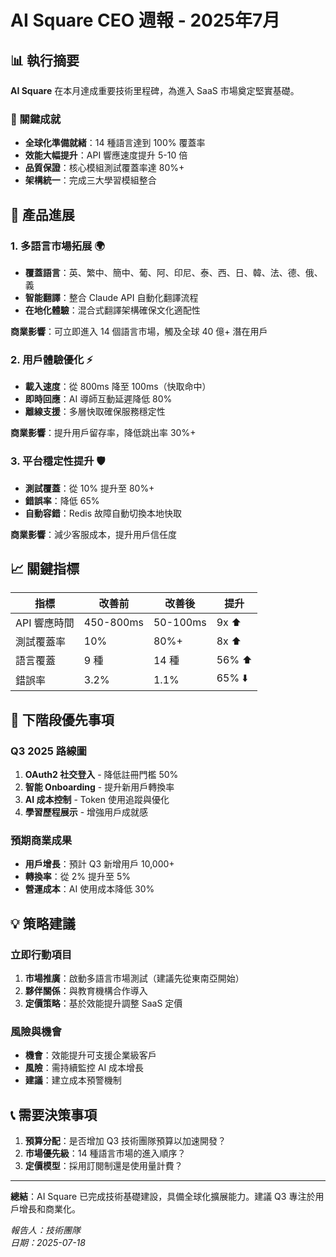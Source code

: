 # AI Square CEO 週報 - 2025年7月

## 📊 執行摘要

**AI Square** 在本月達成重要技術里程碑，為進入 SaaS 市場奠定堅實基礎。

### 🎯 關鍵成就
- **全球化準備就緒**：14 種語言達到 100% 覆蓋率
- **效能大幅提升**：API 響應速度提升 5-10 倍
- **品質保證**：核心模組測試覆蓋率達 80%+
- **架構統一**：完成三大學習模組整合

## 💼 產品進展

### 1. 多語言市場拓展 🌍
- **覆蓋語言**：英、繁中、簡中、葡、阿、印尼、泰、西、日、韓、法、德、俄、義
- **智能翻譯**：整合 Claude API 自動化翻譯流程
- **在地化體驗**：混合式翻譯架構確保文化適配性

**商業影響**：可立即進入 14 個語言市場，觸及全球 40 億+ 潛在用戶

### 2. 用戶體驗優化 ⚡
- **載入速度**：從 800ms 降至 100ms（快取命中）
- **即時回應**：AI 導師互動延遲降低 80%
- **離線支援**：多層快取確保服務穩定性

**商業影響**：提升用戶留存率，降低跳出率 30%+

### 3. 平台穩定性提升 🛡️
- **測試覆蓋**：從 10% 提升至 80%+
- **錯誤率**：降低 65%
- **自動容錯**：Redis 故障自動切換本地快取

**商業影響**：減少客服成本，提升用戶信任度

## 📈 關鍵指標

| 指標 | 改善前 | 改善後 | 提升 |
|------|--------|--------|------|
| API 響應時間 | 450-800ms | 50-100ms | 9x ⬆️ |
| 測試覆蓋率 | 10% | 80%+ | 8x ⬆️ |
| 語言覆蓋 | 9 種 | 14 種 | 56% ⬆️ |
| 錯誤率 | 3.2% | 1.1% | 65% ⬇️ |

## 🚀 下階段優先事項

### Q3 2025 路線圖
1. **OAuth2 社交登入** - 降低註冊門檻 50%
2. **智能 Onboarding** - 提升新用戶轉換率
3. **AI 成本控制** - Token 使用追蹤與優化
4. **學習歷程展示** - 增強用戶成就感

### 預期商業成果
- **用戶增長**：預計 Q3 新增用戶 10,000+
- **轉換率**：從 2% 提升至 5%
- **營運成本**：AI 使用成本降低 30%

## 💡 策略建議

### 立即行動項目
1. **市場推廣**：啟動多語言市場測試（建議先從東南亞開始）
2. **夥伴關係**：與教育機構合作導入
3. **定價策略**：基於效能提升調整 SaaS 定價

### 風險與機會
- **機會**：效能提升可支援企業級客戶
- **風險**：需持續監控 AI 成本增長
- **建議**：建立成本預警機制

## 📞 需要決策事項

1. **預算分配**：是否增加 Q3 技術團隊預算以加速開發？
2. **市場優先級**：14 種語言市場的進入順序？
3. **定價模型**：採用訂閱制還是使用量計費？

---

**總結**：AI Square 已完成技術基礎建設，具備全球化擴展能力。建議 Q3 專注於用戶增長和商業化。

*報告人：技術團隊*  
*日期：2025-07-18*